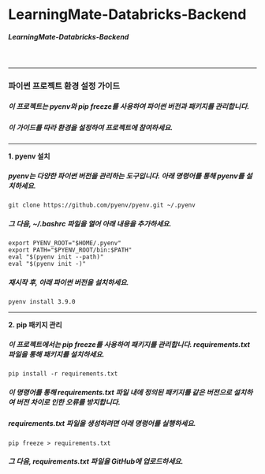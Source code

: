 # LearningMate-Databricks-Backend
##### LearningMate-Databricks-Backend
<br>
<hr>

### 파이썬 프로젝트 환경 설정 가이드
##### 이 프로젝트는 pyenv와 pip freeze를 사용하여 파이썬 버전과 패키지를 관리합니다.
##### 이 가이드를 따라 환경을 설정하여 프로젝트에 참여하세요.<p>
<hr>

**1. pyenv 설치**
##### pyenv는 다양한 파이썬 버전을 관리하는 도구입니다. 아래 명령어를 통해 pyenv를 설치하세요.

```
git clone https://github.com/pyenv/pyenv.git ~/.pyenv
```
		
##### 그 다음, ~/.bashrc 파일을 열어 아래 내용을 추가하세요.

```
export PYENV_ROOT="$HOME/.pyenv"
export PATH="$PYENV_ROOT/bin:$PATH"
eval "$(pyenv init --path)"
eval "$(pyenv init -)"
```
##### 재시작 후, 아래 파이썬 버전을 설치하세요.

```
pyenv install 3.9.0
```
<hr>
		
**2. pip 패키지 관리**
##### 이 프로젝트에서는 pip freeze를 사용하여 패키지를 관리합니다. requirements.txt 파일을 통해 패키지를 설치하세요.
```
pip install -r requirements.txt
```
##### 이 명령어를 통해 requirements.txt 파일 내에 정의된 패키지를 같은 버전으로 설치하여 버전 차이로 인한 오류를 방지합니다.
##### requirements.txt 파일을 생성하려면 아래 명령어를 실행하세요.

```
pip freeze > requirements.txt
```
		
##### 그 다음, requirements.txt 파일을 GitHub에 업로드하세요.
